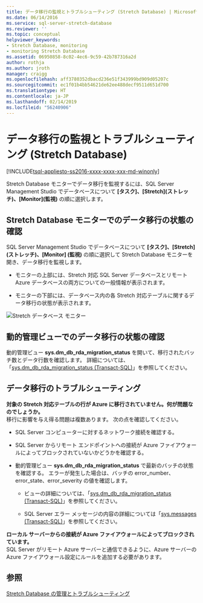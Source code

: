 ```yaml
---
title: データ移行の監視とトラブルシューティング (Stretch Database) | Microsoft Docs
ms.date: 06/14/2016
ms.service: sql-server-stretch-database
ms.reviewer: ''
ms.topic: conceptual
helpviewer_keywords:
- Stretch Database, monitoring
- monitoring Stretch Database
ms.assetid: 06950858-8c02-4ec6-9c59-42b787316a2d
author: rothja
ms.author: jroth
manager: craigg
ms.openlocfilehash: aff3780352dbacd236e51f343999bd909d05207c
ms.sourcegitcommit: ec1f01b4bb54621de62ee488decf9511d651d700
ms.translationtype: HT
ms.contentlocale: ja-JP
ms.lasthandoff: 02/14/2019
ms.locfileid: "56240906"
---
```

# <a name="monitor-and-troubleshoot-data-migration-stretch-database"></a>データ移行の監視とトラブルシューティング (Stretch Database)
[!INCLUDE[tsql-appliesto-ss2016-xxxx-xxxx-xxx-md-winonly](../../includes/tsql-appliesto-ss2016-xxxx-xxxx-xxx-md-winonly.md)]


  Stretch Database モニターでデータ移行を監視するには、SQL Server Management Studio でデータベースについて **[タスク]、[Stretch]\(ストレッチ)、[Monitor]\(監視)** の順に選択します。  
  
## <a name="check-the-status-of-data-migration-in-the-stretch-database-monitor"></a>Stretch Database モニターでのデータ移行の状態の確認  
 SQL Server Management Studio でデータベースについて **[タスク]、[Stretch] \(ストレッチ)、[Monitor] \(監視)** の順に選択して Stretch Database モニターを開き、データ移行を監視します。  
  
-   モニターの上部には、Stretch 対応 SQL Server データベースとリモート Azure データベースの両方についての一般情報が表示されます。  
  
-   モニターの下部には、データベース内の各 Stretch 対応テーブルに関するデータ移行の状態が表示されます。  
  
 ![Stretch データベース モニター](../../sql-server/stretch-database/media/stretch-monitor.PNG "Stretch データベース モニター")  
  
##  <a name="Migration"></a> 動的管理ビューでのデータ移行の状態の確認  
 動的管理ビュー **sys.dm_db_rda_migration_status** を開いて、移行されたバッチ数とデータ行数を確認します。 詳細については、「[sys.dm_db_rda_migration_status &#40;Transact-SQL&#41;](../../relational-databases/system-dynamic-management-views/stretch-database-sys-dm-db-rda-migration-status.md)」を参照してください。  
  
##  <a name="Firewall"></a> データ移行のトラブルシューティング  
 **対象の Stretch 対応テーブルの行が Azure に移行されていません。何が問題なのでしょうか。**  
 移行に影響を与え得る問題は複数あります。 次の点を確認してください。  
  
-   SQL Server コンピューターに対するネットワーク接続を確認する。  
  
-   SQL Server からリモート エンドポイントへの接続が Azure ファイアウォールによってブロックされていないかどうかを確認する。  
  
-   動的管理ビュー **sys.dm_db_rda_migration_status** で最新のバッチの状態を確認する。 エラーが発生した場合は、バッチの error_number、error_state、error_severity の値を確認します。  
  
    -   ビューの詳細については、「[sys.dm_db_rda_migration_status &#40;Transact-SQL&#41;](../../relational-databases/system-dynamic-management-views/stretch-database-sys-dm-db-rda-migration-status.md)」を参照してください。  
  
    -   SQL Server エラー メッセージの内容の詳細については「[sys.messages &#40;Transact-SQL&#41;](../../relational-databases/system-catalog-views/messages-for-errors-catalog-views-sys-messages.md)」を参照してください。  
  
 **ローカル サーバーからの接続が Azure ファイアウォールによってブロックされています。**  
 SQL Server がリモート Azure サーバーと通信できるように、Azure サーバーの Azure ファイアウォール設定にルールを追加する必要があります。  
  
## <a name="see-also"></a>参照  
 [Stretch Database の管理とトラブルシューティング](../../sql-server/stretch-database/manage-and-troubleshoot-stretch-database.md)  
  
  
